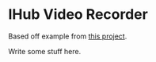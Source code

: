 # IHub Video Recorder

Based off example from [this project](https://github.com/collab-project/videojs-record/).

Write some stuff here.